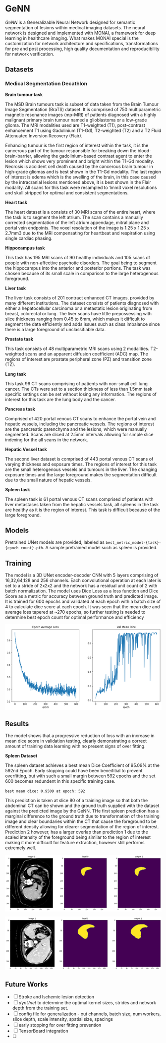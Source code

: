 # GeNN

*GeNN* is a Generalizable Neural Network designed for semantic segmentation of lesions within medical imaging datasets. 
The neural network is designed and implemented with MONAI, a framework for deep learning in healthcare imaging. What makes MONAI special is the customization for network architecture and specifications, transformations for pre and post processing, high quality documentation and reproducibility for network verification.  

## Datasets

### Medical Segmentation Decathlon



**Brain tumour task**


The MSD Brain tumours task is subset of data taken from the Brain Tumour Image Segmentation (BraTS) dataset. It is comprised of 750 multiparametric magnetic resonance images (mp-MRI) of patients diagnosed with a highly malignant primary brain tumour named a glioblastoma or a low-grade glioma.  The MRI modalities used are T1-weighted (T1), post-contrast enhancement T1 using Gadolinium (T1-Gd), T2-weighted (T2) and a T2 Fluid Attenuated Inversion Recovery (Flair). 

Enhancing tumour is the first region of interest within the task, it is the cancerous part of the tumour responsible for breaking down the blood-brain-barrier, allowing the gadolinium-based contrast agent to enter the lesion which shows very prominent and bright within the T1-Gd modality. Necrosis is accident cell death caused by the cancerous brain tumour in high-grade gliomas and is best shown in the T1-Gd modality. The last region of interest is edema which is the swelling of the brain, in this case caused by the intracranial lesions mentioned above, it is best shown in the Flair modality. All scans for this task were resampled to 1mm3 voxel resolutions and skull stripped for optimal and consistent segmentations.

**Heart task**


The heart dataset is a consists of 30 MRI scans of the entire heart, where the task is to segment the left atrium. The scan contains a manually corrected segmentation of the left atrium appendage, mitral plane and portal vein endpoints. The voxel resolution of the image is 1.25 x 1.25 x 2.7mm3 due to the MRI compensating for heartbeat and respiration using single cardiac phasing. 

**Hippocampus task**


This task has 195 MRI scans of 90 healthy individuals and 105 scans of people with non-affective psychotic disorders. The goal being to segment the hippocampus into the anterior and posterior portions. The task was chosen because of its small scale in comparison to the large heterogenous foreground. 

**Liver task**


The liver task consists of 201 contract enhanced CT images, provided by many different institutions. The dataset consists of patients diagnosed with either a hepatocellular carcinoma or a metastatic lesion originating from breast, colorectal or lung. The liver scans have little prepossessing with slice thickness ranging from 0.45 to 6mm, which makes it difficult to segment the data efficiently and adds issues such as class imbalance since there is a large foreground of unclassifiable data. 

**Prostate task**


This task consists of 48 multiparametric MRI scans using 2 modalities. T2-weighted scans and an apparent diffusion coefficient (ADC) map. The regions of interest are prostate peripheral zone (PZ) and transition zone (TZ). 

**Lung task**


This task 96 CT scans comprising of patients with non-small cell lung cancer. The CTs were set to a section thickness of less than 1.5mm task specific settings can be set without losing any information. The regions of interest for this task are the lung body and the cancer. 

**Pancreas task**


Comprised of 420 portal venous CT scans to enhance the portal vein and hepatic vessels, including the pancreatic vessels. The regions of interest are the pancreatic parenchyma and the lesions, which were manually segmented. Scans are sliced at 2.5mm intervals allowing for simple slice indexing for the all scans in the network. 

**Hepatic Vessel task**


The second liver dataset is comprised of 443 portal venous CT scans of varying thickness and exposure times. The regions of interest for this task are the small heterogenous vessels and tumours in the liver. The changing exposure times and the large foreground makes the segmentation difficult due to the small nature of hepatic vessels. 

**Spleen task**


The spleen task is 61 portal venous CT scans comprised of patients with liver metastases taken from the hepatic vessels task, all spleens in the task are healthy as it is the region of interest. This task is difficult because of the large foreground. 


## Models 


Pretrained UNet models are provided, labeled as `best_metric_model-{task}-{epoch_count}.pth`. A sample pretrained model such as spleen is provided.


## Training

The model is a 3D UNet encoder-decoder CNN with 5 layers comprising of 16,32,64,128 and 256 channels. Each convolutional operation at each later is set to a stride of 2x2x2 and the network has a residual unit count of 2 with batch normalization. The model uses Dice Loss as a loss function and Dice Score as a metric for accuracy between ground truth and predicted image. It is trained for 600 epochs and validated at each epoch with a batch size of 4 to calculate dice score at each epoch. It was seen that the mean dice and average loss tapered at ~270 epochs, so further testing is needed to determine best epoch count for optimal performance and efficiency

![Spleen Training](./src/val/trainingPlot.png)


## Results

The model shows that a progressive reduction of loss with an increase in mean dice score in validation testing, clearly demonstrating a correct amount of training data learning with no present signs of over fitting. 

**Spleen Dataset**

The spleen dataset achieves a best mean Dice Coefficient of 95.09% at the 592nd Epoch. Early stopping could have been beneifitial to prevent overfitting, but with such a small margin between 592 epochs and the set 600 becomes redundent in this specific training case.

`
best mean dice: 0.9509 at epoch: 592
`

This prediction is taken at slice 80 of a training image so that both the abdominal CT can be shown and the ground truth supplied with the dataset against the predicted image by the GeNN. THe first spleen prediction has a marginal difference to the ground truth due to transformation of the training image and clear boundaries within the CT that cause the foreground to be different density allowing for clearer segmentation of the region of interest. Prediction 2 however, has a larger overlap than prediction 1 due to the scaled intensity of the foreground being similar to the region of interest making it more difficult for feature extraction, however still performs extremely well. 

![Spleen Prediction 1](./src/val/spleenPred1.png)


![Spleen Prediction 2](./src/val/spleenPred2.png)

## Future Works

- [ ] Stroke and Ischemic lesion detection
- [ ] *dynUnet* to determine the optimal kernel sizes, strides and network depth from the training set.
- [ ] config file for generalization - out channels, batch size, num workers, slice depth, scale intensity, spatial size, spacings
- [ ] early stopping for over fitting prevention
- [ ] TensorBoard integration
- [ ] 


